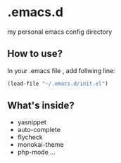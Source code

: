 .emacs.d
========

my personal emacs config directory

How to use?
--------
In your .emacs file , add follwing line:

```lisp
(load-file "~/.emacs.d/init.el")
```

What's inside?
--------
-    yasnippet
-    auto-complete
-    flycheck
-    monokai-theme
-    php-mode
...
